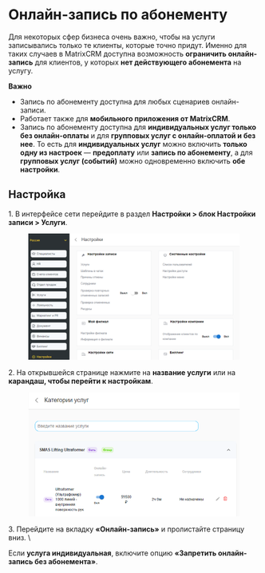 # Онлайн-запись по абонементу

Для некоторых сфер бизнеса очень важно, чтобы на услуги записывались только те клиенты, которые точно придут. Именно для таких случаев в MatrixCRM доступна возможность **ограничить онлайн-запись** для клиентов, у которых **нет действующего абонемента** на услугу.&#x20;

**Важно**

* Запись по абонементу доступна для любых сценариев онлайн-записи.&#x20;
* Работает также для **мобильного приложения от MatrixCRM**.
* Запись по абонементу доступна для **индивидуальных услуг только** **без онлайн-оплаты** и для **групповых услуг с онлайн-оплатой и без нее**. То есть для **индивидуальных услуг** можно включить **только одну из настроек** — **предоплату** или **запись по абонементу**, а для **групповых услуг (событий)** можно одновременно включить **обе настройки**.&#x20;

## Настройка

1\. В интерфейсе сети перейдите в раздел **Настройки > блок Настройки записи > Услуги**.&#x20;

<figure><img src="../../../.gitbook/assets/image (461).png" alt=""><figcaption></figcaption></figure>

2\. На открывшейся странице нажмите на **название услуги** или на **карандаш, чтобы перейти к настройкам**.

<figure><img src="../../../.gitbook/assets/image (460).png" alt=""><figcaption></figcaption></figure>

3\. Перейдите на вкладку **«Онлайн-запись»** и пролистайте страницу вниз. \


Если **услуга индивидуальная**, включите опцию **«Запретить онлайн-запись без абонемента»**.&#x20;
